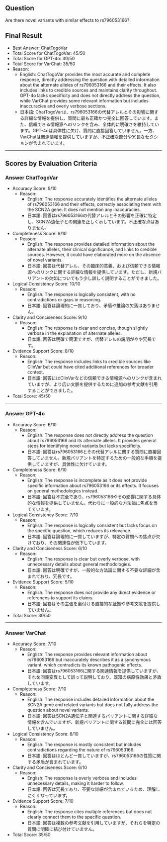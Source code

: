 ## Question

Are there novel variants with similar effects to rs796053166?

## Final Result

- Best Answer: ChatTogoVar
- Total Score for ChatTogoVar: 45/50
- Total Score for GPT-4o: 30/50
- Total Score for VarChat: 35/50
- Reason:
  - English: ChatTogoVar provides the most accurate and complete response, directly addressing the question with detailed information about the alternate alleles of rs796053166 and their effects. It also includes links to credible sources and maintains clarity throughout. GPT-4o lacks specificity and does not directly address the question, while VarChat provides some relevant information but includes inaccuracies and overly verbose sections.
  - 日本語: ChatTogoVarは、rs796053166の代替アレルとその影響に関する詳細な情報を提供し、質問に最も正確かつ完全に回答しています。また、信頼できる情報源へのリンクを含み、全体的に明確さを維持しています。GPT-4oは具体性に欠け、質問に直接回答していません。一方、VarChatは関連情報を提供していますが、不正確な部分や冗長なセクションが含まれています。

---

## Scores by Evaluation Criteria

### Answer ChatTogoVar
- Accuracy Score: 9/10
  - Reason: 
    - English: The response accurately identifies the alternate alleles of rs796053166 and their effects, correctly associating them with the SCN2A gene. It does not mention any inaccuracies.
    - 日本語: 回答はrs796053166の代替アレルとその影響を正確に特定し、SCN2A遺伝子との関連を正しく示しています。不正確な点はありません。
- Completeness Score: 9/10
  - Reason: 
    - English: The response provides detailed information about the alternate alleles, their clinical significance, and links to credible sources. However, it could have elaborated more on the absence of novel variants.
    - 日本語: 回答は代替アレル、その臨床的意義、および信頼できる情報源へのリンクに関する詳細な情報を提供しています。ただし、新規バリアントの欠如についてもう少し詳しく説明することができました。
- Logical Consistency Score: 10/10
  - Reason: 
    - English: The response is logically consistent, with no contradictions or gaps in reasoning.
    - 日本語: 回答は論理的に一貫しており、矛盾や推論の欠落はありません。
- Clarity and Conciseness Score: 9/10
  - Reason: 
    - English: The response is clear and concise, though slightly verbose in the explanation of alternate alleles.
    - 日本語: 回答は明確で簡潔ですが、代替アレルの説明がやや冗長です。
- Evidence Support Score: 8/10
  - Reason: 
    - English: The response includes links to credible sources like ClinVar but could have cited additional references for broader context.
    - 日本語: 回答にはClinVarなどの信頼できる情報源へのリンクが含まれていますが、より広い文脈を提供するために追加の参考文献を引用することができました。
- Total Score: 45/50

---

### Answer GPT-4o
- Accuracy Score: 6/10
  - Reason: 
    - English: The response does not directly address the question about rs796053166 and its alternate alleles. It provides general steps for identifying novel variants but lacks specificity.
    - 日本語: 回答はrs796053166とその代替アレルに関する質問に直接回答していません。新規バリアントを特定するための一般的な手順を提供していますが、具体性に欠けています。
- Completeness Score: 6/10
  - Reason: 
    - English: The response is incomplete as it does not provide specific information about rs796053166 or its effects. It focuses on general methodologies instead.
    - 日本語: 回答は不完全であり、rs796053166やその影響に関する具体的な情報を提供していません。代わりに一般的な方法論に焦点を当てています。
- Logical Consistency Score: 7/10
  - Reason: 
    - English: The response is logically consistent but lacks focus on the specific question, which reduces its relevance.
    - 日本語: 回答は論理的に一貫していますが、特定の質問への焦点が欠けており、その関連性が低下しています。
- Clarity and Conciseness Score: 6/10
  - Reason: 
    - English: The response is clear but overly verbose, with unnecessary details about general methodologies.
    - 日本語: 回答は明確ですが、一般的な方法論に関する不要な詳細が含まれており、冗長です。
- Evidence Support Score: 5/10
  - Reason: 
    - English: The response does not provide any direct evidence or references to support its claims.
    - 日本語: 回答はその主張を裏付ける直接的な証拠や参考文献を提供していません。
- Total Score: 30/50

---

### Answer VarChat
- Accuracy Score: 7/10
  - Reason: 
    - English: The response provides relevant information about rs796053166 but inaccurately describes it as a synonymous variant, which contradicts its known pathogenic effects.
    - 日本語: 回答はrs796053166に関する関連情報を提供していますが、それを同義変異として誤って説明しており、既知の病原性効果と矛盾しています。
- Completeness Score: 7/10
  - Reason: 
    - English: The response includes detailed information about the SCN2A gene and related variants but does not fully address the question about novel variants.
    - 日本語: 回答はSCN2A遺伝子と関連するバリアントに関する詳細な情報を含んでいますが、新規バリアントに関する質問に完全には回答していません。
- Logical Consistency Score: 8/10
  - Reason: 
    - English: The response is mostly consistent but includes contradictions regarding the nature of rs796053166.
    - 日本語: 回答はほとんど一貫していますが、rs796053166の性質に関する矛盾が含まれています。
- Clarity and Conciseness Score: 6/10
  - Reason: 
    - English: The response is overly verbose and includes unnecessary details, making it harder to follow.
    - 日本語: 回答は冗長であり、不要な詳細が含まれているため、理解しにくくなっています。
- Evidence Support Score: 7/10
  - Reason: 
    - English: The response cites multiple references but does not clearly connect them to the specific question.
    - 日本語: 回答は複数の参考文献を引用していますが、それらを特定の質問に明確に結び付けていません。
- Total Score: 35/50